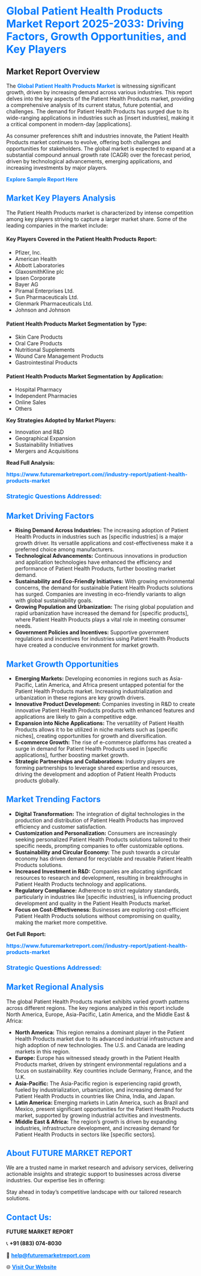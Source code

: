 <h1 style="color: #007BFF;">Global Patient Health Products Market Report 2025-2033: Driving Factors, Growth Opportunities, and Key Players</h1>

<section id="overview">
<h2>Market Report Overview</h2>
<p>The <a href="https://www.futuremarketreport.com//industry-report/patient-health-products-market" style="color: #007BFF; text-decoration: none;"><strong>Global Patient Health Products Market</strong></a> is witnessing significant growth, driven by increasing demand across various industries. This report delves into the key aspects of the Patient Health Products market, providing a comprehensive analysis of its current status, future potential, and challenges. The demand for Patient Health Products has surged due to its wide-ranging applications in industries such as [insert industries], making it a critical component in modern-day [applications].</p>
<p>As consumer preferences shift and industries innovate, the Patient Health Products market continues to evolve, offering both challenges and opportunities for stakeholders. The global market is expected to expand at a substantial compound annual growth rate (CAGR) over the forecast period, driven by technological advancements, emerging applications, and increasing investments by major players.</p>
</section>

<section id="overview">
<p><a href="https://www.futuremarketreport.com//request-sample/reportId=56249" style="color: #007BFF; text-decoration: none;"><strong>Explore Sample Report Here</strong></a></p>
</section>

<section id="key-players">
<h2 style="color: #007BFF;">Market Key Players Analysis</h2>
<p>The Patient Health Products market is characterized by intense competition among key players striving to capture a larger market share. Some of the leading companies in the market include:</p>
<h4>Key Players Covered in the Patient Health Products Report:</h4>
<ul><li>Pfizer, Inc.</li><li>American Health</li><li>Abbott Laboratories</li><li>GlaxosmithKline plc</li><li>Ipsen Corporate</li><li>Bayer AG</li><li>Piramal Enterprises Ltd.</li><li>Sun Pharmaceuticals Ltd.</li><li>Glenmark Pharmaceuticals Ltd.</li><li>Johnson and Johnson</li></ul>
<h4>Patient Health Products Market Segmentation by Type:</h4>
<ul><li>Skin Care Products</li><li>Oral Care Products</li><li>Nutritional Supplements</li><li>Wound Care Management Products</li><li>Gastrointestinal Products</li></ul>

<h4>Patient Health Products Market Segmentation by Application:</h4>
<ul><li>Hospital Pharmacy</li><li>Independent Pharmacies</li><li>Online Sales</li><li>Others</li></ul>
<p><strong>Key Strategies Adopted by Market Players:</strong></p>
<ul>
<li>Innovation and R&D</li>
<li>Geographical Expansion</li>
<li>Sustainability Initiatives</li>
<li>Mergers and Acquisitions</li>
</ul>
</section>

<section>
<p><strong>Read Full Analysis: </strong></p><a href="https://www.futuremarketreport.com//industry-report/patient-health-products-market" style="color: #007BFF; text-decoration: none;"><strong>https://www.futuremarketreport.com//industry-report/patient-health-products-market</strong></a>
<h3 style="color: #007BFF;">Strategic Questions Addressed:</h3>
</section>

<section id="driving-factors">
<h2 style="color: #007BFF;">Market Driving Factors</h2>
<ul>
<li><strong>Rising Demand Across Industries:</strong> The increasing adoption of Patient Health Products in industries such as [specific industries] is a major growth driver. Its versatile applications and cost-effectiveness make it a preferred choice among manufacturers.</li>
<li><strong>Technological Advancements:</strong> Continuous innovations in production and application technologies have enhanced the efficiency and performance of Patient Health Products, further boosting market demand.</li>
<li><strong>Sustainability and Eco-Friendly Initiatives:</strong> With growing environmental concerns, the demand for sustainable Patient Health Products solutions has surged. Companies are investing in eco-friendly variants to align with global sustainability goals.</li>
<li><strong>Growing Population and Urbanization:</strong> The rising global population and rapid urbanization have increased the demand for [specific products], where Patient Health Products plays a vital role in meeting consumer needs.</li>
<li><strong>Government Policies and Incentives:</strong> Supportive government regulations and incentives for industries using Patient Health Products have created a conducive environment for market growth.</li>
</ul>
</section>

<section id="growth-opportunities">
<h2 style="color: #007BFF;">Market Growth Opportunities</h2>
<ul>
<li><strong>Emerging Markets:</strong> Developing economies in regions such as Asia-Pacific, Latin America, and Africa present untapped potential for the Patient Health Products market. Increasing industrialization and urbanization in these regions are key growth drivers.</li>
<li><strong>Innovative Product Development:</strong> Companies investing in R&D to create innovative Patient Health Products products with enhanced features and applications are likely to gain a competitive edge.</li>
<li><strong>Expansion into Niche Applications:</strong> The versatility of Patient Health Products allows it to be utilized in niche markets such as [specific niches], creating opportunities for growth and diversification.</li>
<li><strong>E-commerce Growth:</strong> The rise of e-commerce platforms has created a surge in demand for Patient Health Products used in [specific applications], further boosting market growth.</li>
<li><strong>Strategic Partnerships and Collaborations:</strong> Industry players are forming partnerships to leverage shared expertise and resources, driving the development and adoption of Patient Health Products products globally.</li>
</ul>
</section>

<section id="trending-factors">
<h2 style="color: #007BFF;">Market Trending Factors</h2>
<ul>
<li><strong>Digital Transformation:</strong> The integration of digital technologies in the production and distribution of Patient Health Products has improved efficiency and customer satisfaction.</li>
<li><strong>Customization and Personalization:</strong> Consumers are increasingly seeking personalized Patient Health Products solutions tailored to their specific needs, prompting companies to offer customizable options.</li>
<li><strong>Sustainability and Circular Economy:</strong> The push towards a circular economy has driven demand for recyclable and reusable Patient Health Products solutions.</li>
<li><strong>Increased Investment in R&D:</strong> Companies are allocating significant resources to research and development, resulting in breakthroughs in Patient Health Products technology and applications.</li>
<li><strong>Regulatory Compliance:</strong> Adherence to strict regulatory standards, particularly in industries like [specific industries], is influencing product development and quality in the Patient Health Products market.</li>
<li><strong>Focus on Cost-Effectiveness:</strong> Businesses are exploring cost-efficient Patient Health Products solutions without compromising on quality, making the market more competitive.</li>
</ul>
</section>

<section>
<p><strong>Get Full Report: </strong></p><a href="https://www.futuremarketreport.com//industry-report/patient-health-products-market" style="color: #007BFF; text-decoration: none;"><strong>https://www.futuremarketreport.com//industry-report/patient-health-products-market</strong></a>
<h3 style="color: #007BFF;">Strategic Questions Addressed:</h3>
</section>


<section id="regional-analysis">
<h2 style="color: #007BFF;">Market Regional Analysis</h2>
<p>The global Patient Health Products market exhibits varied growth patterns across different regions. The key regions analyzed in this report include North America, Europe, Asia-Pacific, Latin America, and the Middle East & Africa:</p>
<ul>
<li><strong>North America:</strong> This region remains a dominant player in the Patient Health Products market due to its advanced industrial infrastructure and high adoption of new technologies. The U.S. and Canada are leading markets in this region.</li>
<li><strong>Europe:</strong> Europe has witnessed steady growth in the Patient Health Products market, driven by stringent environmental regulations and a focus on sustainability. Key countries include Germany, France, and the U.K.</li>
<li><strong>Asia-Pacific:</strong> The Asia-Pacific region is experiencing rapid growth, fueled by industrialization, urbanization, and increasing demand for Patient Health Products in countries like China, India, and Japan.</li>
<li><strong>Latin America:</strong> Emerging markets in Latin America, such as Brazil and Mexico, present significant opportunities for the Patient Health Products market, supported by growing industrial activities and investments.</li>
<li><strong>Middle East & Africa:</strong> The region’s growth is driven by expanding industries, infrastructure development, and increasing demand for Patient Health Products in sectors like [specific sectors].</li>
</ul>
</section>

<footer>
<h2 style="color: #007BFF;">About FUTURE MARKET REPORT</h2>
<p>We are a trusted name in market research and advisory services, delivering actionable insights and strategic support to businesses across diverse industries. Our expertise lies in offering:</p>

<p>Stay ahead in today’s competitive landscape with our tailored research solutions.</p>

<h2 style="color: #007BFF;">Contact Us:</h2>
<p><strong>FUTURE MARKET REPORT</strong></p>
<p>📞 <strong>+91 (883) 074-8030</strong></p>
<p>📧 <strong><a href="mailto:help@futuremarketreport.com" style="color: #007BFF;">help@futuremarketreport.com</a></strong></p>
<p>🌐 <strong><a href="https://www.futuremarketreport.com/" style="color: #007BFF;">Visit Our Website</a></strong></p>
</footer>
